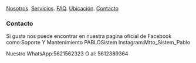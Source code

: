 [Nosotros](./nosotros.md). [Servicios](./servicios.md). [FAQ](FAQ.md). [Ubicación](ubicacion.md). [Contacto](./contacto.md)

### Contacto

Si gusta nos puede encontrar en nuestra pagina oficial de Facebook como:Soporte Y Mantenimiento PABLOSistem Instagram:Mtto_Sistem_Pablo

Nuestro WhatsApp:5621562323 O al: 5612389364
